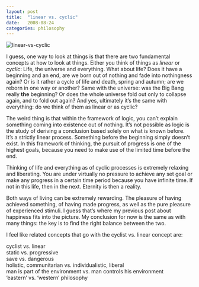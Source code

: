 ```yaml
---
layout: post
title:  "linear vs. cyclic"
date:   2008-08-24
categories: philosophy
---
```


![linear-vs-cyclic]({{site.url}}/assets/2008-08-24-linear-vs-cyclic/linear-vs-cyclic.png)

I guess, one way to look at things is that there are two fundamental concepts at how to look at things. Either you think of things as *linear* or *cyclic*: Life, the universe and everything. What about life? Does it have a beginning and an end, are we born out of nothing and fade into nothingness again? Or is it rather a cycle of life and death, spring and autumn; are we reborn in one way or another? Same with the universe: was the Big Bang really **the** beginning? Or does the whole universe fold out only to collapse again, and to fold out again? And yes, ultimately it’s the same with everything: do we think of them as linear or as cyclic?

The weird thing is that within the framework of logic, you can’t explain something coming into existence out of nothing. It’s not possible as logic is the study of deriving a conclusion based solely on what is known before. It’s a strictly linear process. Something before the beginning simply doesn’t exist. In this framework of thinking, the pursuit of progress is one of the highest goals, because you need to make use of the limited time before the end.

Thinking of life and everything as of cyclic processes is extremely relaxing and liberating. You are under virtually no pressure to achieve any set goal or make any progress in a certain time period because you have infinite time. If not in this life, then in the next. Eternity is then a reality.

Both ways of living can be extremely rewarding. The pleasure of having achieved something, of having made progress, as well as the pure pleasure of experienced stimuli. I guess that’s where my previous post about happiness fits into the picture. My conclusion for now is the same as with many things: the key is to find the right balance between the two.

I feel like related concepts that go with the cyclist vs. linear concept are:

cyclist vs. linear\
 static vs. progressive\
 save vs. dangerous\
 holistic, communitarian vs. individualistic, liberal\
 man is part of the environment vs. man controls his environment\
 ‘eastern’ vs. ‘western’ philosophy

